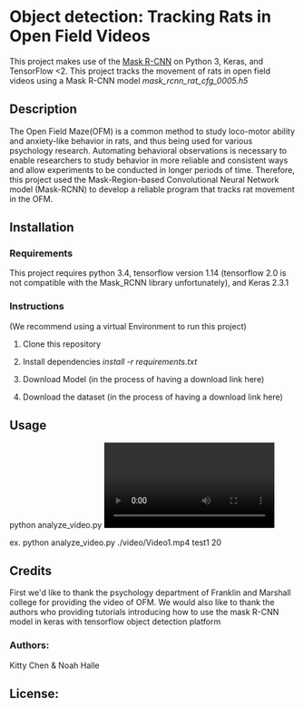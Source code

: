 # Object detection: Tracking Rats in Open Field Videos

This project makes use of the [Mask R-CNN](https://github.com/matterport/Mask_RCNN) on Python 3, Keras, and TensorFlow <2. This project tracks the movement of rats in open field videos using a Mask R-CNN model *mask_rcnn_rat_cfg_0005.h5*


## Description

The Open Field Maze(OFM) is a common method to study loco-motor ability and anxiety-like behavior in rats, and thus being used for various psychology research. Automating behavioral observations is necessary to enable researchers to study behavior in more reliable and consistent ways and allow experiments to be conducted in longer periods of time. Therefore, this project used the Mask-Region-based Convolutional Neural Network model (Mask-RCNN) to develop a reliable program that tracks rat movement in the OFM.


## Installation

### Requirements

This project requires python 3.4, tensorflow version 1.14 (tensorflow 2.0 is not compatible with the Mask_RCNN library unfortunately), and Keras 2.3.1

### Instructions

(We recommend using a virtual Environment to run this project)

1. Clone this repository

2. Install dependencies
            *install -r requirements.txt*

3. Download Model 
      (in the process of having a download link here)

4. Download the dataset
      (in the process of having a download link here)


## Usage

python analyze_video.py <path of video> <video name> <number of frames>

ex.
python analyze_video.py ./video/Video1.mp4 test1 20


## Credits

First we'd like to thank the psychology department of Franklin and Marshall college for providing the video of OFM. We would also like to thank the authors who providing tutorials introducing how to use the mask R-CNN model in keras with tensorflow object detection platform

### Authors: 
Kitty Chen & Noah Halle


## License:
